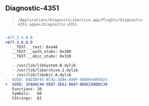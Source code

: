 ## Diagnostic-4351

> `/Applications/DiagnosticsService.app/PlugIns/Diagnostic-4351.appex/Diagnostic-4351`

```diff

-677.2.4.0.0
+677.3.6.0.0
   __TEXT.__text: 0xe48
   __TEXT.__auth_stubs: 0x200
   __TEXT.__objc_stubs: 0x320

   - /usr/lib/libSystem.B.dylib
   - /usr/lib/libarchive.2.dylib
   - /usr/lib/libobjc.A.dylib
-  UUID: A4D3BF45-8C92-3DB4-B49F-0AD094405025
+  UUID: 1FA94C44-5E07-3E61-8687-BDACCDADDC39
   Functions: 20
   Symbols:   60
   CStrings:  62

```
